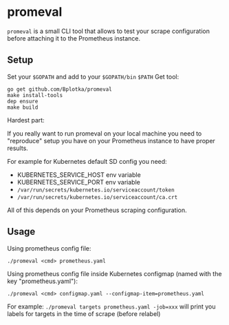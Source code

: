 # promeval

`promeval` is a small CLI tool that allows to test your scrape configuration before
attaching it to the Prometheus instance.

## Setup

Set your `$GOPATH` and add to your `$GOPATH/bin` `$PATH`
Get tool:

```
go get github.com/Bplotka/promeval
make install-tools
dep ensure
make build
```

Hardest part:

If you really want to run promeval on your local machine you need to "reproduce" setup you have on your Prometheus instance to have proper results.

For example for Kubernetes default SD config you need:
* KUBERNETES_SERVICE_HOST env variable
* KUBERNETES_SERVICE_PORT env variable
* `/var/run/secrets/kubernetes.io/serviceaccount/token`
* `/var/run/secrets/kubernetes.io/serviceaccount/ca.crt`

All of this depends on your Prometheus scraping configuration.

## Usage

Using prometheus config file:

`./promeval <cmd> prometheus.yaml`

Using prometheus config file inside Kubernetes configmap (named with the key "prometheus.yaml"):

`./promeval <cmd> configmap.yaml --configmap-item=prometheus.yaml`

For example:
`./promeval targets prometheus.yaml -job=xxx` will print you labels for targets in the time of scrape (before relabel)

